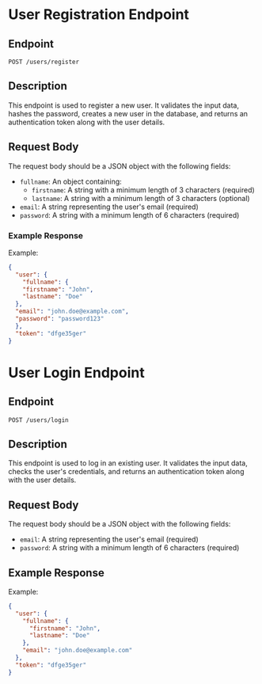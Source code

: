 # User Registration Endpoint

## Endpoint
`POST /users/register`

## Description
This endpoint is used to register a new user. It validates the input data, hashes the password, creates a new user in the database, and returns an authentication token along with the user details.

## Request Body
The request body should be a JSON object with the following fields:

- `fullname`: An object containing:
  - `firstname`: A string with a minimum length of 3 characters (required)
  - `lastname`: A string with a minimum length of 3 characters (optional)
- `email`: A string representing the user's email (required)
- `password`: A string with a minimum length of 6 characters (required)

### Example Response

Example:
```json
{
  "user": {
    "fullname": {
    "firstname": "John",
    "lastname": "Doe"
  },
  "email": "john.doe@example.com",
  "password": "password123"
  },
  "token": "dfge35ger"
}
```

# User Login Endpoint

## Endpoint
`POST /users/login`

## Description
This endpoint is used to log in an existing user. It validates the input data, checks the user's credentials, and returns an authentication token along with the user details.

## Request Body
The request body should be a JSON object with the following fields:

- `email`: A string representing the user's email (required)
- `password`: A string with a minimum length of 6 characters (required)

## Example Response

Example:
```json
{
  "user": {
    "fullname": {
      "firstname": "John",
      "lastname": "Doe"
    },
    "email": "john.doe@example.com"
  },
  "token": "dfge35ger"
}
```